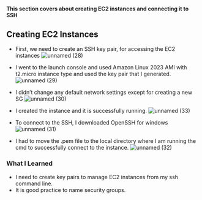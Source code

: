 #### This section covers about creating EC2 instances and connecting it to SSH

## Creating EC2 Instances
* First, we need to create an SSH key pair, for accessing the EC2 instances
![unnamed (28)](https://github.com/yehjuneheo/AWS_HOL/assets/51499085/998872f3-4b2a-4e5a-a961-6a32a0c48013)

* I went to the launch console and used Amazon Linux 2023 AMI with t2.micro instance type and used the key pair that I generated.
![unnamed (29)](https://github.com/yehjuneheo/AWS_HOL/assets/51499085/2fa0eea0-c732-4021-aca0-f6f10a63bd45)

* I didn’t change any default network settings except for creating a new SG
![unnamed (30)](https://github.com/yehjuneheo/AWS_HOL/assets/51499085/9c9a975f-cd3c-4539-a030-8112b2b56455)

* I created the instance and it is successfully running.
![unnamed (33)](https://github.com/yehjuneheo/AWS_HOL/assets/51499085/d3ddc604-dcf5-4753-bcf6-52f10b73112d)

* To connect to the SSH, I downloaded OpenSSH for windows
![unnamed (31)](https://github.com/yehjuneheo/AWS_HOL/assets/51499085/9010df4b-1d4b-4005-9336-bbfd7c9037a7)

* I had to move the .pem file to the local directory where I am running the cmd to successfully connect to the instance.
![unnamed (32)](https://github.com/yehjuneheo/AWS_HOL/assets/51499085/7011f35c-489c-442f-87c5-2e2f760dbd65)

### What I Learned
* I need to create key pairs to manage EC2 instances from my ssh command line.
* It is good practice to name security groups.
